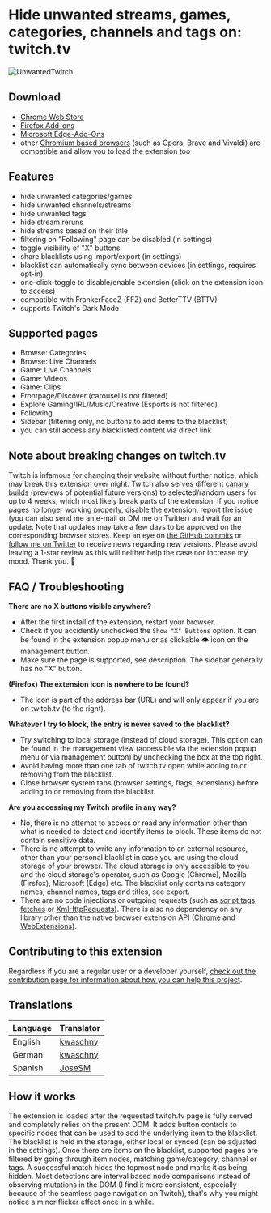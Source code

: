 # Hide unwanted streams, games, categories, channels and tags on: twitch.tv

![UnwantedTwitch](webstore/banner1400x560.png)

## Download
- [Chrome Web Store](https://chrome.google.com/webstore/detail/unwanted-twitch/egbpddkgpjmliolmpjenjomflclekjld)
- [Firefox Add-ons](https://addons.mozilla.org/firefox/addon/unwanted-twitch/)
- [Microsoft Edge-Add-Ons](https://microsoftedge.microsoft.com/addons/detail/unwanted-twitch/jkhpefiopamdlihbichhnhmpfgomefmh)
- other [Chromium based browsers](https://en.wikipedia.org/wiki/Chromium_(web_browser)#Browsers_based_on_Chromium) (such as Opera, Brave and Vivaldi) are compatible and allow you to load the extension too

## Features
- hide unwanted categories/games
- hide unwanted channels/streams
- hide unwanted tags
- hide stream reruns
- hide streams based on their title
- filtering on "Following" page can be disabled (in settings)
- toggle visibility of "X" buttons
- share blacklists using import/export (in settings)
- blacklist can automatically sync between devices (in settings, requires opt-in)
- one-click-toggle to disable/enable extension (click on the extension icon to access)
- compatible with FrankerFaceZ (FFZ) and BetterTTV (BTTV)
- supports Twitch's Dark Mode

## Supported pages
- Browse: Categories
- Browse: Live Channels
- Game: Live Channels
- Game: Videos
- Game: Clips
- Frontpage/Discover (carousel is not filtered)
- Explore Gaming/IRL/Music/Creative (Esports is not filtered)
- Following
- Sidebar (filtering only, no buttons to add items to the blacklist)
- you can still access any blacklisted content via direct link

## Note about breaking changes on twitch.tv
Twitch is infamous for changing their website without further notice, which may break this extension over night. Twitch also serves different [canary builds](https://www.techtarget.com/whatis/definition/canary-canary-testing) (previews of potential future versions) to selected/random users for up to 4 weeks, which most likely break parts of the extension. If you notice pages no longer working properly, disable the extension, [report the issue](https://github.com/kwaschny/unwanted-twitch/issues) (you can also send me an e-mail or DM me on Twitter) and wait for an update. Note that updates may take a few days to be approved on the corresponding browser stores. Keep an eye on [the GitHub commits](https://github.com/kwaschny/unwanted-twitch/commits/master) or [follow me on Twitter](https://twitter.com/Kwaschny) to receive news regarding new versions. Please avoid leaving a 1-star review as this will neither help the case nor increase my mood. Thank you. 🙂

## FAQ / Troubleshooting

**There are no X buttons visible anywhere?**
- After the first install of the extension, restart your browser.
- Check if you accidently unchecked the `Show "X" Buttons` option. It can be found in the extension popup menu or as clickable 👁 icon on the management button.
- Make sure the page is supported, see description. The sidebar generally has no "X" button.

**(Firefox) The extension icon is nowhere to be found?**
- The icon is part of the address bar (URL) and will only appear if you are on twitch.tv (to the right).

**Whatever I try to block, the entry is never saved to the blacklist?**
- Try switching to local storage (instead of cloud storage). This option can be found in the management view (accessible via the extension popup menu or via management button) by unchecking the box at the top right.
- Avoid having more than one tab of twitch.tv open while adding to or removing from the blacklist.
- Close browser system tabs (browser settings, flags, extensions) before adding to or removing from the blacklist.

**Are you accessing my Twitch profile in any way?**
- No, there is no attempt to access or read any information other than what is needed to detect and identify items to block. These items do not contain sensitive data.
- There is no attempt to write any information to an external resource, other than your personal blacklist in case you are using the cloud storage of your browser. The cloud storage is only accessible to you and the cloud storage's operator, such as Google (Chrome), Mozilla (Firefox), Microsoft (Edge) etc. The blacklist only contains category names, channel names, tags and titles, see export.
- There are no code injections or outgoing requests (such as [script tags](https://developer.mozilla.org/en-US/docs/Web/HTML/Element/script), [fetches](https://developer.mozilla.org/en-US/docs/Web/API/fetch) or [XmlHttpRequests](https://developer.mozilla.org/en-US/docs/Web/API/XMLHttpRequest)). There is also no dependency on any library other than the native browser extension API ([Chrome](https://developer.chrome.com/docs/extensions/reference/) and [WebExtensions](https://developer.mozilla.org/en-US/docs/Mozilla/Add-ons/WebExtensions)).

## Contributing to this extension
Regardless if you are a regular user or a developer yourself, [check out the contribution page for information about how you can help this project](CONTRIBUTING.md).

## Translations
| Language | Translator |
| -------- | ----------- |
| English | [kwaschny](https://github.com/kwaschny) |
| German | [kwaschny](https://github.com/kwaschny) |
| Spanish | [JoseSM](https://github.com/JoseSM) |

## How it works
The extension is loaded after the requested twitch.tv page is fully served and completely relies on the present DOM. It adds button controls to specific nodes that can be used to add the underlying item to the blacklist. The blacklist is held in the storage, either local or synced (can be adjusted in the settings). Once there are items on the blacklist, supported pages are filtered by going through item nodes, matching game/category, channel or tags. A successful match hides the topmost node and marks it as being hidden. Most detections are interval based node comparisons instead of observing mutations in the DOM (I find it more consistent, especially because of the seamless page navigation on Twitch), that's why you might notice a minor flicker effect once in a while.
